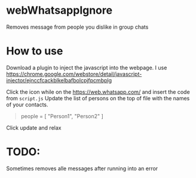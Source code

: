 # webWhatsappIgnore
Removes message from people you dislike in group chats

# How to use
Download a plugin to inject the javascript into the webpage.
I use https://chrome.google.com/webstore/detail/javascript-injector/ejnccfcackblkelbafbolcpjfpcmbplg

Click the icon while on the https://web.whatsapp.com/ and insert the code from `script.js`
Update the list of persons on the top of file with the names of your contacts.

> people = [
	"Person1",
  "Person2"
]

Click update and relax


# TODO:
Sometimes removes alle messages after running into an error
